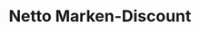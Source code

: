 ---
title: "Netto Marken-Discount"
url: /bad-zwischenahn/netto-marken-discount/
shop: Supermarkt
---
